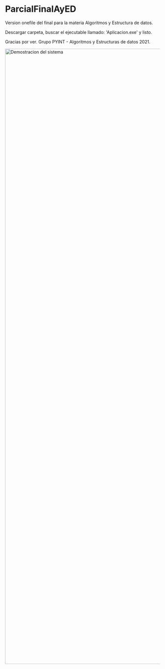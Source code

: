# ParcialFinalAyED
Version onefile del final para la materia Algoritmos y Estructura de datos.

Descargar carpeta, buscar el ejecutable llamado: 'Aplicacion.exe' y listo.

Gracias por ver.
Grupo PYINT - Algoritmos y Estructuras de datos 2021.

<img alt="Demostracion del sistema" src="https://i.ibb.co/T03py4V/llegada-github.png" width="2000px"/>
